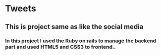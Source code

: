 # Tweets
## This is project same as like the social media
### In this project I used the Ruby on rails to manage the backend part and used HTML5 and CSS3 to frontend..
